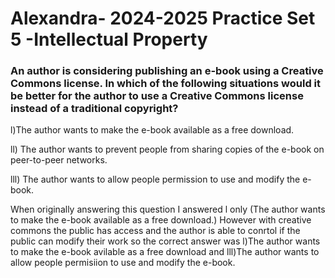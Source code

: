 # Alexandra- 2024-2025 Practice Set 5 -Intellectual Property
### An author is considering publishing an e-book using a Creative Commons license. In which of the following situations would it be better for the author to use a Creative Commons license instead of a traditional copyright?

l)The author wants to make the e-book available as a free download.

ll) The author wants to prevent people from sharing copies of the e-book on peer-to-peer networks.

lll) The author wants to allow people permission to use and modify the e-book.

When originally answering this question I answered l only (The author wants to make the e-book available as a free download.) However with creative commons the public has access and the author is able to conrtol if the public can modify their work so the correct answer was l)The author wants to make the e-book avilable as a free download and lll)The author wants to allow people permisiion to use and modify the e-book.
